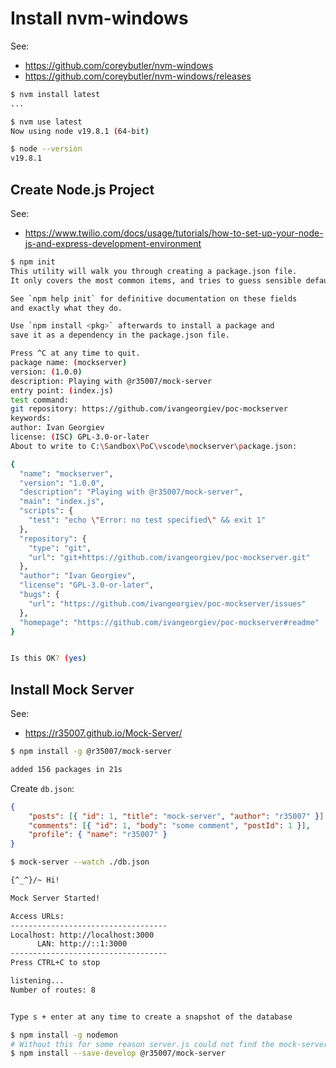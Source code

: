 Install nvm-windows
====================

See:
- https://github.com/coreybutler/nvm-windows
- https://github.com/coreybutler/nvm-windows/releases


```bash
$ nvm install latest
...

$ nvm use latest
Now using node v19.8.1 (64-bit)

$ node --version
v19.8.1

```

Create Node.js Project
------------------------

See:
- https://www.twilio.com/docs/usage/tutorials/how-to-set-up-your-node-js-and-express-development-environment

```bash
$ npm init
This utility will walk you through creating a package.json file.
It only covers the most common items, and tries to guess sensible defaults.

See `npm help init` for definitive documentation on these fields
and exactly what they do.

Use `npm install <pkg>` afterwards to install a package and
save it as a dependency in the package.json file.

Press ^C at any time to quit.
package name: (mockserver)
version: (1.0.0)
description: Playing with @r35007/mock-server
entry point: (index.js)                                                                                                                                           
test command:                                                                                                                                                     
git repository: https://github.com/ivangeorgiev/poc-mockserver                                                                                                    
keywords:                                                                                                                                                         
author: Ivan Georgiev                                                                                                                                             
license: (ISC) GPL-3.0-or-later
About to write to C:\Sandbox\PoC\vscode\mockserver\package.json:

{
  "name": "mockserver",
  "version": "1.0.0",
  "description": "Playing with @r35007/mock-server",
  "main": "index.js",
  "scripts": {
    "test": "echo \"Error: no test specified\" && exit 1"
  },
  "repository": {
    "type": "git",
    "url": "git+https://github.com/ivangeorgiev/poc-mockserver.git"
  },
  "author": "Ivan Georgiev",
  "license": "GPL-3.0-or-later",
  "bugs": {
    "url": "https://github.com/ivangeorgiev/poc-mockserver/issues"
  },
  "homepage": "https://github.com/ivangeorgiev/poc-mockserver#readme"
}


Is this OK? (yes)
```

Install Mock Server
-------------------

See:
- https://r35007.github.io/Mock-Server/

```bash
$ npm install -g @r35007/mock-server

added 156 packages in 21s

```

Create `db.json`:

```json
{
    "posts": [{ "id": 1, "title": "mock-server", "author": "r35007" }],
    "comments": [{ "id": 1, "body": "some comment", "postId": 1 }],
    "profile": { "name": "r35007" }
}
```

```bash
$ mock-server --watch ./db.json

{^_^}/~ Hi!

Mock Server Started!

Access URLs:
-----------------------------------
Localhost: http://localhost:3000
      LAN: http://::1:3000
-----------------------------------
Press CTRL+C to stop

listening...
Number of routes: 8


Type s + enter at any time to create a snapshot of the database

```

```bash
$ npm install -g nodemon
# Without this for some reason server.js could not find the mock-server
$ npm install --save-develop @r35007/mock-server
```
